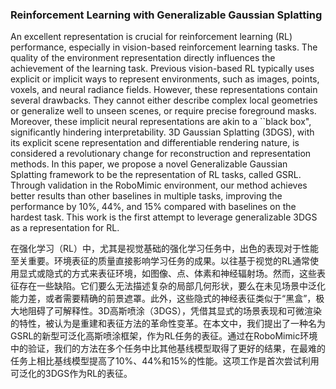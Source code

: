 ### Reinforcement Learning with Generalizable Gaussian Splatting

An excellent representation is crucial for reinforcement learning (RL) performance, especially in vision-based reinforcement learning tasks. The quality of the environment representation directly influences the achievement of the learning task. Previous vision-based RL typically uses explicit or implicit ways to represent environments, such as images, points, voxels, and neural radiance fields. However, these representations contain several drawbacks. They cannot either describe complex local geometries or generalize well to unseen scenes, or require precise foreground masks. Moreover, these implicit neural representations are akin to a ``black box", significantly hindering interpretability. 3D Gaussian Splatting (3DGS), with its explicit scene representation and differentiable rendering nature, is considered a revolutionary change for reconstruction and representation methods. In this paper, we propose a novel Generalizable Gaussian Splatting framework to be the representation of RL tasks, called GSRL. Through validation in the RoboMimic environment, our method achieves better results than other baselines in multiple tasks, improving the performance by 10%, 44%, and 15% compared with baselines on the hardest task. This work is the first attempt to leverage generalizable 3DGS as a representation for RL.

在强化学习（RL）中，尤其是视觉基础的强化学习任务中，出色的表现对于性能至关重要。环境表征的质量直接影响学习任务的成果。以往基于视觉的RL通常使用显式或隐式的方式来表征环境，如图像、点、体素和神经辐射场。然而，这些表征存在一些缺陷。它们要么无法描述复杂的局部几何形状，要么在未见场景中泛化能力差，或者需要精确的前景遮罩。此外，这些隐式的神经表征类似于“黑盒”，极大地阻碍了可解释性。3D高斯喷涂（3DGS），凭借其显式的场景表现和可微渲染的特性，被认为是重建和表征方法的革命性变革。在本文中，我们提出了一种名为GSRL的新型可泛化高斯喷涂框架，作为RL任务的表征。通过在RoboMimic环境中的验证，我们的方法在多个任务中比其他基线模型取得了更好的结果，在最难的任务上相比基线模型提高了10%、44%和15%的性能。这项工作是首次尝试利用可泛化的3DGS作为RL的表征。
